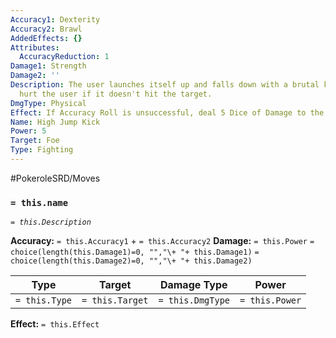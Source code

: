 ```yaml
---
Accuracy1: Dexterity
Accuracy2: Brawl
AddedEffects: {}
Attributes:
  AccuracyReduction: 1
Damage1: Strength
Damage2: ''
Description: The user launches itself up and falls down with a brutal kick. It might
  hurt the user if it doesn't hit the target.
DmgType: Physical
Effect: If Accuracy Roll is unsuccessful, deal 5 Dice of Damage to the User. -1 Accuracy.
Name: High Jump Kick
Power: 5
Target: Foe
Type: Fighting
---
```


#PokeroleSRD/Moves

### `= this.name` 
*`= this.Description`*

**Accuracy:** `= this.Accuracy1` + `= this.Accuracy2`
**Damage:** `= this.Power` `= choice(length(this.Damage1)=0, "","\+ "+ this.Damage1)` `= choice(length(this.Damage2)=0, "","\+ "+ this.Damage2)`

| Type          | Target          | Damage Type          | Power          |
| ------------- | --------------- | ---------------- | -------------- |
| `= this.Type` | `= this.Target` | `= this.DmgType` | `= this.Power` | 

**Effect:** `= this.Effect`